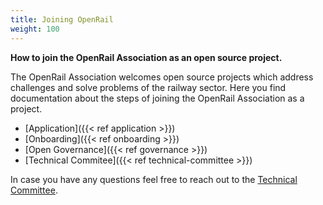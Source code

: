 ```yaml
---
title: Joining OpenRail
weight: 100
---
```


**How to join the OpenRail Association as an open source project.**

The OpenRail Association welcomes open source projects which address challenges and solve problems of the railway sector. Here you find documentation about the steps of joining the OpenRail Association as a project.

* [Application]({{< ref application >}})
* [Onboarding]({{< ref onboarding >}})
* [Open Governance]({{< ref governance >}})
* [Technical Commitee]({{< ref technical-committee >}})

In case you have any questions feel free to reach out to the [Technical Committee](mailto:technical-committee@openrailassociation.org).
